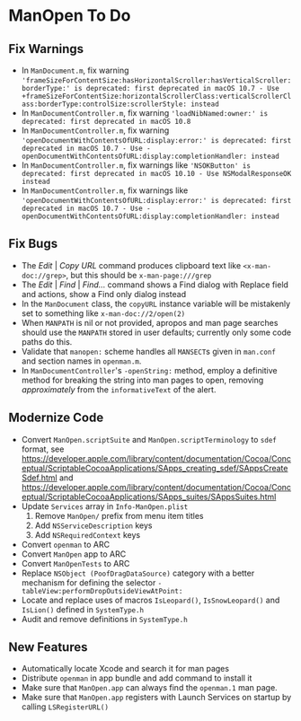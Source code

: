 # ManOpen To Do

## Fix Warnings

- In `ManDocument.m`, fix warning
    `'frameSizeForContentSize:hasHorizontalScroller:hasVerticalScroller:borderType:' is deprecated: first deprecated in macOS 10.7 - Use +frameSizeForContentSize:horizontalScrollerClass:verticalScrollerClass:borderType:controlSize:scrollerStyle: instead`
- In `ManDocumentController.m`, fix warning
    `'loadNibNamed:owner:' is deprecated: first deprecated in macOS 10.8`
- In `ManDocumentController.m`, fix warning
    `'openDocumentWithContentsOfURL:display:error:' is deprecated: first deprecated in macOS 10.7 - Use -openDocumentWithContentsOfURL:display:completionHandler: instead`
- In `ManDocumentController.m`, fix warnings like
    `'NSOKButton' is deprecated: first deprecated in macOS 10.10 - Use NSModalResponseOK instead`
- In `ManDocumentController.m`, fix warnings like
    `'openDocumentWithContentsOfURL:display:error:' is deprecated: first deprecated in macOS 10.7 - Use -openDocumentWithContentsOfURL:display:completionHandler: instead`

## Fix Bugs

- The _Edit_ | _Copy URL_ command produces clipboard text like `<x-man-doc://grep>`,
    but this should be `x-man-page:///grep`
- The _Edit_ | _Find_ | _Find..._ command shows a Find dialog with Replace field and actions,
    show a Find only dialog instead
- In the `ManDocument` class, the `copyURL` instance variable will be mistakenly set to
    something like `x-man-doc://2/open(2)`
- When `MANPATH` is nil or not provided, apropos and man page searches should use the
    `MANPATH` stored in user defaults; currently only some code paths do this.
- Validate that  `manopen:` scheme handles all  `MANSECT`s given in `man.conf` and section
    names in `openman.m`.
- In `ManDocumentController`'s `-openString:` method, employ a definitive method for
    breaking the string into man pages to open, removing _approximately_ from the
    `informativeText` of the alert.


## Modernize Code

- Convert `ManOpen.scriptSuite` and `ManOpen.scriptTerminology` to `sdef` format,
    see https://developer.apple.com/library/content/documentation/Cocoa/Conceptual/ScriptableCocoaApplications/SApps_creating_sdef/SAppsCreateSdef.html
    and https://developer.apple.com/library/content/documentation/Cocoa/Conceptual/ScriptableCocoaApplications/SApps_suites/SAppsSuites.html
- Update `Services` array in `Info-ManOpen.plist`
    1. Remove `ManOpen/` prefix from menu item titles
    1. Add `NSServiceDescription` keys
    1. Add `NSRequiredContext` keys
- Convert `openman` to ARC
- Convert `ManOpen` app to ARC
- Convert `ManOpenTests` to ARC
- Replace `NSObject (PoofDragDataSource)` category with a better mechanism for
    defining the selector `-tableView:performDropOutsideViewAtPoint:`
- Locate and replace uses of macros `IsLeopard()`, `IsSnowLeopard()` and `IsLion()`
    defined in `SystemType.h`
- Audit and remove definitions in `SystemType.h`

## New Features

- Automatically locate Xcode and search it for man pages
- Distribute `openman` in app bundle and add command to install it
- Make sure that `ManOpen.app` can always find the `openman.1` man page.
- Make sure that `ManOpen.app` registers with Launch Services on startup by calling
    `LSRegisterURL()`
